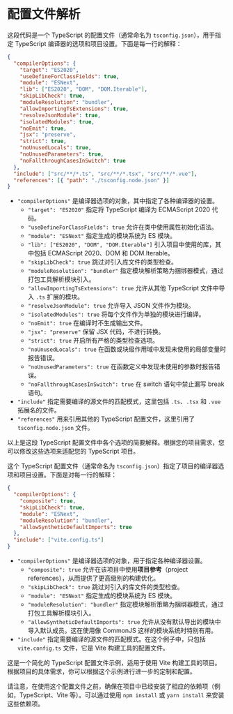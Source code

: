 # 配置文件解析

这段代码是一个 TypeScript 的配置文件（通常命名为 `tsconfig.json`），用于指定 TypeScript 编译器的选项和项目设置。下面是每一行的解释：

```json
{
  "compilerOptions": {
    "target": "ES2020",
    "useDefineForClassFields": true,
    "module": "ESNext",
    "lib": ["ES2020", "DOM", "DOM.Iterable"],
    "skipLibCheck": true,
    "moduleResolution": "bundler",
    "allowImportingTsExtensions": true,
    "resolveJsonModule": true,
    "isolatedModules": true,
    "noEmit": true,
    "jsx": "preserve",
    "strict": true,
    "noUnusedLocals": true,
    "noUnusedParameters": true,
    "noFallthroughCasesInSwitch": true
  },
  "include": ["src/**/*.ts", "src/**/*.tsx", "src/**/*.vue"],
  "references": [{ "path": "./tsconfig.node.json" }]
}
```

- `"compilerOptions"` 是编译器选项的对象，其中指定了各种编译器的设置。
  - `"target": "ES2020"` 指定将 TypeScript 编译为 ECMAScript 2020 代码。
  - `"useDefineForClassFields": true` 允许在类中使用属性初始化语法。
  - `"module": "ESNext"` 指定生成的模块系统为 ES 模块。
  - `"lib": ["ES2020", "DOM", "DOM.Iterable"]` 引入项目中使用的库，其中包括 ECMAScript 2020、DOM 和 DOM.Iterable。
  - `"skipLibCheck": true` 跳过对引入库文件的类型检查。
  - `"moduleResolution": "bundler"` 指定模块解析策略为捆绑器模式，通过打包工具解析模块引入。
  - `"allowImportingTsExtensions": true` 允许从其他 TypeScript 文件中导入 `.ts` 扩展的模块。
  - `"resolveJsonModule": true` 允许导入 JSON 文件作为模块。
  - `"isolatedModules": true` 将每个文件作为单独的模块进行编译。
  - `"noEmit": true` 在编译时不生成输出文件。
  - `"jsx": "preserve"` 保留 JSX 代码，不进行转换。
  - `"strict": true` 开启所有严格的类型检查选项。
  - `"noUnusedLocals": true` 在函数或块级作用域中发现未使用的局部变量时报告错误。
  - `"noUnusedParameters": true` 在函数定义中发现未使用的参数时报告错误。
  - `"noFallthroughCasesInSwitch": true` 在 switch 语句中禁止漏写 break 语句。
- `"include"` 指定需要编译的源文件的匹配模式，这里包括 `.ts`、`.tsx` 和 `.vue` 拓展名的文件。
- `"references"` 用来引用其他的 TypeScript 配置文件，这里引用了 `tsconfig.node.json` 文件。

以上是这段 TypeScript 配置文件中各个选项的简要解释。根据您的项目需求，您可以修改这些选项来适配您的 TypeScript 项目。


这个 TypeScript 配置文件（通常命名为 `tsconfig.json`）指定了项目的编译器选项和项目设置。下面是对每一行的解释：

```json
{
  "compilerOptions": {
    "composite": true,
    "skipLibCheck": true,
    "module": "ESNext",
    "moduleResolution": "bundler",
    "allowSyntheticDefaultImports": true
  },
  "include": ["vite.config.ts"]
}
```

- `"compilerOptions"` 是编译器选项的对象，用于指定各种编译器设置。
  - `"composite": true` 允许在该项目中使用**项目参考**（project references），从而提供了更高级别的构建优化。
  - `"skipLibCheck": true` 跳过对引入的库文件的类型检查。
  - `"module": "ESNext"` 指定生成的模块系统为 ES 模块。
  - `"moduleResolution": "bundler"` 指定模块解析策略为捆绑器模式，通过打包工具解析模块引入。
  - `"allowSyntheticDefaultImports": true` 允许从没有默认导出的模块中导入默认成员。这在使用像 CommonJS 这样的模块系统时特别有用。
- `"include"` 指定需要编译的源文件的匹配模式。在这个例子中，只包括 `vite.config.ts` 文件，它是 Vite 构建工具的配置文件。

这是一个简化的 TypeScript 配置文件示例，适用于使用 Vite 构建工具的项目。根据项目的具体需求，你可以根据这个示例进行进一步的定制和配置。

请注意，在使用这个配置文件之前，确保在项目中已经安装了相应的依赖项（例如，TypeScript、Vite 等）。可以通过使用 `npm install` 或 `yarn install` 来安装这些依赖项。